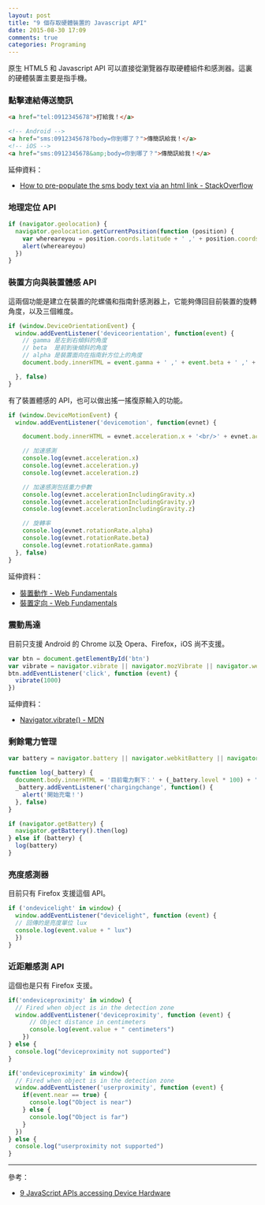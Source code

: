 ```yaml
---
layout: post
title: "9 個存取硬體裝置的 Javascript API"
date: 2015-08-30 17:09
comments: true
categories: Programing
---
```


原生 HTML5 和 Javascript API 可以直接從瀏覽器存取硬體組件和感測器。這裏的硬體裝置主要是指手機。

### 點擊連結傳送簡訊

``` html
<a href="tel:0912345678">打給我！</a>

<!-- Android -->
<a href="sms:0912345678?body=你到哪了？">傳簡訊給我！</a>
<!-- iOS -->
<a href="sms:0912345678&amp;body=你到哪了？">傳簡訊給我！</a>
```

延伸資料：

* [How to pre-populate the sms body text via an html link - StackOverflow](http://stackoverflow.com/questions/6480462/how-to-pre-populate-the-sms-body-text-via-an-html-link)

### 地理定位 API

``` js
if (navigator.geolocation) {
  navigator.geolocation.getCurrentPosition(function (position) {
    var whereareyou = position.coords.latitude + ' ,' + position.coords.longitude
    alert(whereareyou)
  })
}
```

### 裝置方向與裝置體感 API

這兩個功能是建立在裝置的陀螺儀和指南針感測器上，它能夠傳回目前裝置的旋轉角度，以及三個維度。

``` js
if (window.DeviceOrientationEvent) {
  window.addEventListener('deviceorientation', function(event) {
    // gamma 是左到右傾斜的角度
    // beta  是前到後傾斜的角度
    // alpha 是裝置面向在指南針方位上的角度
    document.body.innerHTML = event.gamma + ' ,' + event.beta + ' ,' + event.alpha

  }, false)
}
```

有了裝置體感的 API，也可以做出搖一搖復原輸入的功能。

``` js
if (window.DeviceMotionEvent) {
  window.addEventListener('devicemotion', function(evnet) {

    document.body.innerHTML = evnet.acceleration.x + '<br/>' + evnet.acceleration.y + '<br/>' + evnet.acceleration.z

    // 加速感測
    console.log(evnet.acceleration.x)
    console.log(evnet.acceleration.y)
    console.log(evnet.acceleration.z)

    // 加速感測包括重力參數
    console.log(evnet.accelerationIncludingGravity.x)
    console.log(evnet.accelerationIncludingGravity.y)
    console.log(evnet.accelerationIncludingGravity.z)

    // 旋轉率
    console.log(evnet.rotationRate.alpha)
    console.log(evnet.rotationRate.beta)
    console.log(evnet.rotationRate.gamma)
  }, false)
}
```

延伸資料：

* [裝置動作 - Web Fundamentals](https://developers.google.com/web/fundamentals/device-access/device-orientation/dev-motion?hl=zh-tw)
* [裝置定向 - Web Fundamentals](https://developers.google.com/web/fundamentals/device-access/device-orientation/?hl=zh-tw)

### 震動馬達

目前只支援 Android 的 Chrome 以及 Opera、Firefox，iOS 尚不支援。

``` js
var btn = document.getElementById('btn')
var vibrate = navigator.vibrate || navigator.mozVibrate || navigator.webkitVibrate
btn.addEventListener('click', function (event) {
  vibrate(1000)
})
```

延伸資料：

* [Navigator.vibrate() - MDN](https://developer.mozilla.org/en-US/docs/Web/API/Navigator/vibrate)

### 剩餘電力管理

``` js
var battery = navigator.battery || navigator.webkitBattery || navigator.mozBattery

function log(_battery) {
  document.body.innerHTML = '目前電力剩下：' + (_battery.level * 100) + '%'
  _battery.addEventListener('chargingchange', function() {
    alert('開始充電！')
  }, false)
}

if (navigator.getBattery) {
  navigator.getBattery().then(log)
} else if (battery) {
  log(battery)
}
```

### 亮度感測器

目前只有 Firefox 支援這個 API。

``` js
if ('ondevicelight' in window) {
  window.addEventListener("devicelight", function (event) {
  // 回傳的是亮度單位 lux
  console.log(event.value + " lux")
  })
}
```

### 近距離感測 API

這個也是只有 Firefox 支援。

``` js
if('ondeviceproximity' in window) {
  // Fired when object is in the detection zone
  window.addEventListener('deviceproximity', function (event) {
      // Object distance in centimeters
      console.log(event.value + " centimeters")
    })
} else {
  console.log("deviceproximity not supported")
}

if('ondeviceproximity' in window){
  // Fired when object is in the detection zone
  window.addEventListener('userproximity', function (event) {
    if(event.near == true) {
      console.log("Object is near")
    } else {
      console.log("Object is far")
    }
  })
} else {
  console.log("userproximity not supported")
}
```

----

參考：

* [9 JavaScript APIs accessing Device Hardware](http://www.webondevices.com/9-javascript-apis-accessing-device-sensors/)

